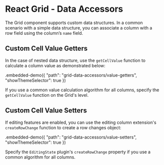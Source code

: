 # React Grid - Data Accessors

The Grid component supports custom data structures. In a common scenario with a simple data structure, you can associate a column with a row field using the column’s `name` field.

## Custom Cell Value Getters

In the case of nested data structure, use the `getCellValue` function to calculate a column value as demonstrated below:

.embedded-demo({ "path": "grid-data-accessors/value-getters", "showThemeSelector": true })

If you use a common value calculation algorithm for all columns, specify the `getCellValue` function on the Grid's level.

## Custom Cell Value Setters

If editing features are enabled, you can use the editing column extension's `createRowChange` function to create a row changes object:

.embedded-demo({ "path": "grid-data-accessors/value-setters", "showThemeSelector": true })

Specify the `EditingState` plugin's `createRowChange` property if you use a common algorithm for all columns.
